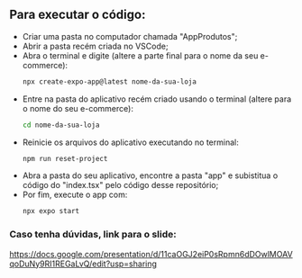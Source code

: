 ## Para executar o código:
- Criar uma pasta no computador chamada "AppProdutos";
- Abrir a pasta recém criada no VSCode;
- Abra o terminal e digite (altere a parte final para o nome da seu e-commerce):
  ```bash
  npx create-expo-app@latest nome-da-sua-loja
  ```
- Entre na pasta do aplicativo recém criado usando o terminal (altere para o nome do seu e-commerce):
  ```bash
  cd nome-da-sua-loja
  ```
- Reinicie os arquivos do aplicativo executando no terminal:
  ```bash
  npm run reset-project
  ```
- Abra a pasta do seu aplicativo, encontre a pasta "app" e subistitua o código do "index.tsx" pelo código desse repositório;
- Por fim, execute o app com:
  ```bash
  npx expo start
  ```


### Caso tenha dúvidas, link para o slide:
https://docs.google.com/presentation/d/11caOGJ2eiP0sRpmn6dDOwlMOAVqoDuNy9RI1REGaLvQ/edit?usp=sharing
  

